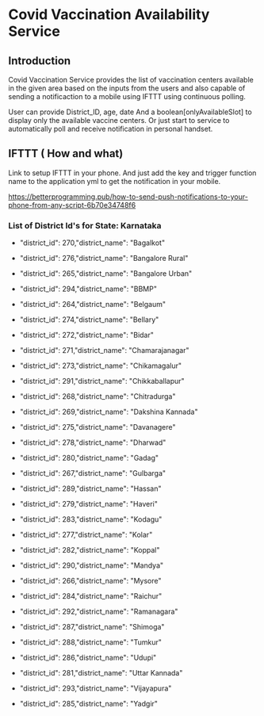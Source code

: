 
# Covid Vaccination Availability Service

## Introduction

Covid Vaccination Service provides the list of vaccination centers available in the given area based on the inputs from the users and also capable of sending a notificaction to a mobile using IFTTT using continuous polling.

User can provide  District_ID, age, date
And a boolean[onlyAvailableSlot] to display only the available vaccine centers. Or just start to service to automatically poll and receive notification in personal handset.

## IFTTT ( How and what)

Link to setup IFTTT in your phone. And just add the key and trigger function name to the application yml to get the notification in your mobile.

https://betterprogramming.pub/how-to-send-push-notifications-to-your-phone-from-any-script-6b70e34748f6


### List of District Id's for State: Karnataka

* "district_id": 270,"district_name": "Bagalkot"

* "district_id": 276,"district_name": "Bangalore Rural"

* "district_id": 265,"district_name": "Bangalore Urban"

* "district_id": 294,"district_name": "BBMP"

* "district_id": 264,"district_name": "Belgaum"

* "district_id": 274,"district_name": "Bellary"

* "district_id": 272,"district_name": "Bidar"

* "district_id": 271,"district_name": "Chamarajanagar"

* "district_id": 273,"district_name": "Chikamagalur"

* "district_id": 291,"district_name": "Chikkaballapur"

* "district_id": 268,"district_name": "Chitradurga"

* "district_id": 269,"district_name": "Dakshina Kannada"

* "district_id": 275,"district_name": "Davanagere"

* "district_id": 278,"district_name": "Dharwad"

* "district_id": 280,"district_name": "Gadag"

* "district_id": 267,"district_name": "Gulbarga"

* "district_id": 289,"district_name": "Hassan"

* "district_id": 279,"district_name": "Haveri"

* "district_id": 283,"district_name": "Kodagu"

* "district_id": 277,"district_name": "Kolar"

* "district_id": 282,"district_name": "Koppal"

* "district_id": 290,"district_name": "Mandya"

* "district_id": 266,"district_name": "Mysore"

* "district_id": 284,"district_name": "Raichur"

* "district_id": 292,"district_name": "Ramanagara"

* "district_id": 287,"district_name": "Shimoga"

* "district_id": 288,"district_name": "Tumkur"

* "district_id": 286,"district_name": "Udupi"

* "district_id": 281,"district_name": "Uttar Kannada"

* "district_id": 293,"district_name": "Vijayapura"

* "district_id": 285,"district_name": "Yadgir"
